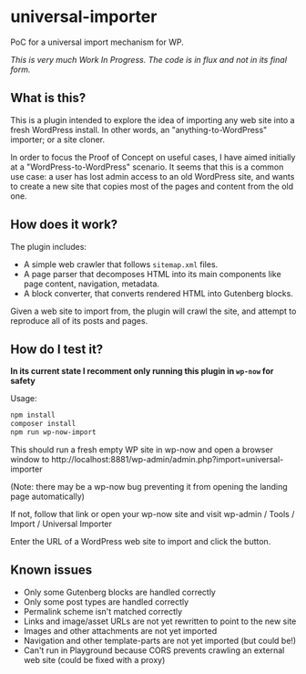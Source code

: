 # universal-importer
PoC for a universal import mechanism for WP.

*This is very much Work In Progress. The code is in flux and not in its final form.*

## What is this?

This is a plugin intended to explore the idea of importing any web site into a fresh WordPress install. In other words, an "anything-to-WordPress" importer; or a site cloner.

In order to focus the Proof of Concept on useful cases, I have aimed initially at a "WordPress-to-WordPress" scenario. It seems that this is a common use case: a user has lost admin access to an old WordPress site, and wants to create a new site that copies most of the pages and content from the old one.

## How does it work?

The plugin includes:

* A simple web crawler that follows `sitemap.xml` files.
* A page parser that decomposes HTML into its main components like page content, navigation, metadata.
* A block converter, that converts rendered HTML into Gutenberg blocks.

Given a web site to import from, the plugin will crawl the site, and attempt to reproduce all of its posts and pages.

## How do I test it?

**In its current state I recomment only running this plugin in `wp-now` for safety**

Usage:

```sh
npm install
composer install
npm run wp-now-import
```

This should run a fresh empty WP site in wp-now and open a browser window to http://localhost:8881/wp-admin/admin.php?import=universal-importer

(Note: there may be a wp-now bug preventing it from opening the landing page automatically)

If not, follow that link or open your wp-now site and visit wp-admin / Tools / Import / Universal Importer

Enter the URL of a WordPress web site to import and click the button.

## Known issues

* Only some Gutenberg blocks are handled correctly
* Only some post types are handled correctly
* Permalink scheme isn't matched correctly
* Links and image/asset URLs are not yet rewritten to point to the new site
* Images and other attachments are not yet imported
* Navigation and other template-parts are not yet imported (but could be!)
* Can't run in Playground because CORS prevents crawling an external web site (could be fixed with a proxy)